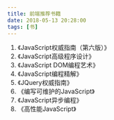 ```yaml
---
title: 前端推荐书籍
date: 2018-05-13 20:28:00
tags: [书]
---
```



1. 《JavaScript权威指南（第六版）》
2. 《JavaScript高级程序设计》
3. 《JavaScript DOM编程艺术》
4. 《JavaScript编程精解》
5. 《JQuery权威指南》
6. 《编写可维护的JavaScript》
7. 《JavaScript异步编程》
8. 《高性能JavaScript》
